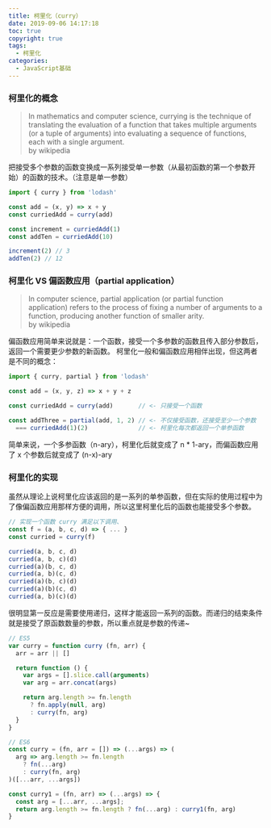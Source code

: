 ```yaml
---
title: 柯里化（curry）
date: 2019-09-06 14:17:18
toc: true
copyright: true
tags: 
  - 柯里化
categories: 
  - JavaScript基础
---
```


### 柯里化的概念
> In mathematics and computer science, currying is the technique of translating the evaluation of a function that takes multiple arguments (or a tuple of arguments) into evaluating a sequence of functions, each with a single argument.     
>by wikipedia

把接受多个参数的函数变换成一系列接受单一参数（从最初函数的第一个参数开始）的函数的技术。（注意是单一参数）

<!--more-->
```js
import { curry } from 'lodash'

const add = (x, y) => x + y
const curriedAdd = curry(add)

const increment = curriedAdd(1)
const addTen = curriedAdd(10)

increment(2) // 3
addTen(2) // 12
```

### 柯里化 VS 偏函数应用（partial application）
> In computer science, partial application (or partial function application) refers to the process of fixing a number of arguments to a function, producing another function of smaller arity.     
>by wikipedia

偏函数应用简单来说就是：一个函数，接受一个多参数的函数且传入部分参数后，返回一个需要更少参数的新函数。
柯里化一般和偏函数应用相伴出现，但这两者是不同的概念：
```js
import { curry, partial } from 'lodash'

const add = (x, y, z) => x + y + z

const curriedAdd = curry(add)       // <- 只接受一个函数

const addThree = partial(add, 1, 2) // <- 不仅接受函数，还接受至少一个参数
  === curriedAdd(1)(2)              // <- 柯里化每次都返回一个单参函数

```
简单来说，一个多参函数（n-ary），柯里化后就变成了 n * 1-ary，而偏函数应用了 x 个参数后就变成了 (n-x)-ary

### 柯里化的实现
虽然从理论上说柯里化应该返回的是一系列的单参函数，但在实际的使用过程中为了像偏函数应用那样方便的调用，所以这里柯里化后的函数也能接受多个参数。
```js
// 实现一个函数 curry 满足以下调用、
const f = (a, b, c, d) => { ... }
const curried = curry(f)

curried(a, b, c, d)
curried(a, b, c)(d)
curried(a)(b, c, d)
curried(a, b)(c, d)
curried(a)(b, c)(d)
curried(a)(b)(c, d)
curried(a, b)(c)(d)
```
很明显第一反应是需要使用递归，这样才能返回一系列的函数。而递归的结束条件就是接受了原函数数量的参数，所以重点就是参数的传递~
```js
// ES5
var curry = function curry (fn, arr) {
  arr = arr || []

  return function () {
    var args = [].slice.call(arguments)
    var arg = arr.concat(args)

    return arg.length >= fn.length
      ? fn.apply(null, arg)
      : curry(fn, arg)
  }
}

// ES6
const curry = (fn, arr = []) => (...args) => (
  arg => arg.length >= fn.length
    ? fn(...arg)
    : curry(fn, arg)
)([...arr, ...args])

const curry1 = (fn, arr) => (...args) => {
  const arg = [...arr, ...args];
  return arg.length >= fn.length ? fn(...arg) : curry1(fn, arg)
}
```